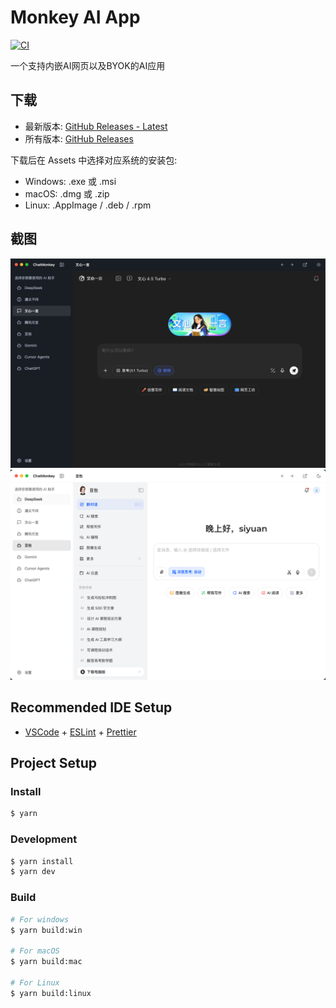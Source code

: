 # Monkey AI App

[![CI](https://github.com/horizon0514/monkey-ai-app/actions/workflows/ci.yml/badge.svg?branch=main)](https://github.com/horizon0514/monkey-ai-app/actions/workflows/ci.yml)

一个支持内嵌AI网页以及BYOK的AI应用

## 下载

- 最新版本: [GitHub Releases - Latest](https://github.com/horizon0514/monkey-ai-app/releases/latest)
- 所有版本: [GitHub Releases](https://github.com/horizon0514/monkey-ai-app/releases)

下载后在 Assets 中选择对应系统的安装包:

- Windows: .exe 或 .msi
- macOS: .dmg 或 .zip
- Linux: .AppImage / .deb / .rpm

## 截图

![截图](screenshot/screenshot1.png)
![截图](screenshot/screenshot2.png)

## Recommended IDE Setup

- [VSCode](https://code.visualstudio.com/) + [ESLint](https://marketplace.visualstudio.com/items?itemName=dbaeumer.vscode-eslint) + [Prettier](https://marketplace.visualstudio.com/items?itemName=esbenp.prettier-vscode)

## Project Setup

### Install

```bash
$ yarn
```

### Development

```bash
$ yarn install
$ yarn dev
```

### Build

```bash
# For windows
$ yarn build:win

# For macOS
$ yarn build:mac

# For Linux
$ yarn build:linux
```
